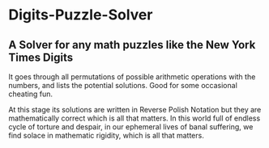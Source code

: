 # Digits-Puzzle-Solver
## A Solver for any math puzzles like the New York Times Digits

It goes through all permutations of possible arithmetic operations with the numbers, and lists the potential solutions. Good for some occasional cheating fun.

At this stage its solutions are written in Reverse Polish Notation but they are mathematically correct which is all that matters. In this world full of endless cycle of torture and despair, in our ephemeral lives of banal suffering, we find solace in mathematic rigidity, which is all that matters.